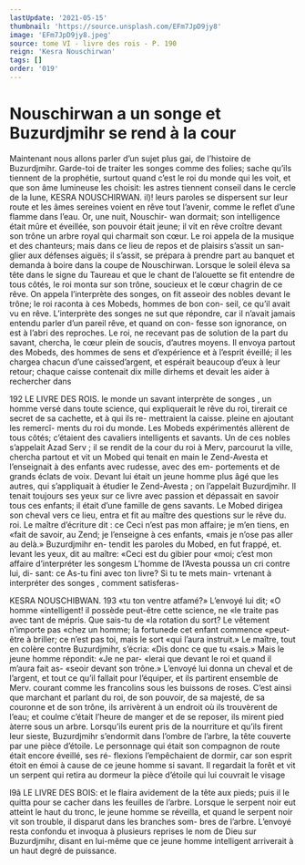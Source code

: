 ```yaml
---
lastUpdate: '2021-05-15'
thumbnail: 'https://source.unsplash.com/EFm7JpD9jy8'
image: 'EFm7JpD9jy8.jpeg'
source: tome VI - livre des rois - P. 190
reign: 'Kesra Nouschirwan'
tags: []
order: '019'
---
```


# Nouschirwan a un songe et Buzurdjmihr se rend à la cour

Maintenant nous allons parler d’un sujet plus gai,
de l’histoire de Buzurdjmihr. Garde-toi de traiter
les songes comme des folies; sache qu’ils tiennent
de la prophétie, surtout quand c’est le roi du monde
qui les voit, et que son âme lumineuse les choisit: les astres tiennent conseil dans le cercle de la lune,
KESRA NOUSCHIRWAN. il)! leurs paroles se dispersent sur leur route et les âmes
sereines voient en rêve tout l’avenir, comme le reflet d’une flamme dans l’eau. Or, une nuit, Nouschir-
wan dormait; son intelligence était mûre et éveillée,
son pouvoir était jeune; il vit en rêve croître devant
son trône un arbre royal qui charmait son cœur. Le roi appela de la musique et des chanteurs; mais dans ce lieu de repos et de plaisirs s’assit un san- glier aux défenses aiguës; il s’assit, se prépara à
prendre part au banquet et demanda à boire dans la coupe de Nouschirwan.
Lorsque le soleil éleva sa tête dans le signe du
Taureau et que le chant de l’alouette se fit entendre
de tous côtés, le roi monta sur son trône, soucieux
et le cœur chagrin de ce rêve. On appela l’interprète
des songes, on fit asseoir des nobles devant le trône;
le roi raconta à ces Mobeds, hommes de bon con-
seil, ce qu’il avait vu en rêve. L’interprète des
songes ne sut que répondre, car il n’avait jamais
entendu parler d’un pareil rêve, et quand on con-
fesse son ignorance, on est à l’abri des reproches. Le
roi, ne recevant pas de solution de la part du savant,
chercha, le cœur plein de soucis, d’autres moyens. Il
envoya partout des Mobeds, des hommes de sens et d’expérience et à l’esprit éveillé; il les chargea
chacun d’une caissed’argent, et espérait beaucoup
d’eux à leur retour; chaque caisse contenait dix mille dirhems et devait les aider à rechercher dans

192 LE LIVRE DES ROIS.
le monde un savant interprète de songes , un homme versé dans toute science, qui expliquerait le rêve du roi, tirerait ce secret de sa cachette, et à qui ils re- mettraient la caisse. pleine en ajoutant les remercî- ments du roi du monde.
Les Mobeds expérimentés allèrent de tous côtés;
c’étaient des cavaliers intelligents et savants. Un de
ces nobles s’appelait Azad Serv ; il se rendit de la cour
du roi à Merv, parcourut la ville, chercha partout et vit un Mobed qui tenait en main le Zend-Avesta et l’enseignait à des enfants avec rudesse, avec des em- portements et de grands éclats de voix. Devant lui était un jeune homme plus âgé que les autres, qui s’appliquait à étudier le Zend-Avesta ; on l’appelait Buzurdjmihr. Il tenait toujours ses yeux sur ce livre avec passion et dépassait en savoir tous ces enfants;
il était d’une famille de gens savants. Le Mobed dirigea son cheval vers ce lieu, entra et fit au maître des questions sur le rêve du. roi. Le maître d’écriture
dit : ce Ceci n’est pas mon affaire; je m’en tiens, en
«fait de savoir, au Zend; je l’enseigne à ces enfants,
«mais je n’ose pas aller au delà.» Buzurdjmihr en-
tendit les paroles du Mobed, en fut frappé, et. levant les yeux, dit au maître: «Ceci est du gibier pour «moi; c’est mon affaire d’interpréter les songesm
L’homme de l’Avesta poussa un cri contre lui, di-
sant: ce As-tu fini avec ton livre? Si tu te mets main- vrtenant à interpréter des songes , comment satisferas-

KESRA NOUSCHIBWAN. 193 «tu ton ventre atfamé?» L’envoyé lui dit; «O homme
«intelligent! il possède peut-être cette science, ne «le traite pas avec tant de mépris. Que sais-tu de «la rotation du sort? Le vêtement n’importe pas «chez un homme; la fortunede cet enfant commence «peut-être à briller; ce n’est pas toi, mais le sort
«qui l’aura instruit.» Le maître, tout en colère contre Buzurdjmihr, s’écria: «Dis donc ce que tu «sais.» Mais le jeune homme répondit: «Je ne par- «lerai que devant le roi et quand il m’aura fait as- «seoir devant son trône.»
L’envoyé lui donna un cheval et de l’argent, et
tout ce qu’il fallait pour l’équiper, et ils partirent
ensemble de Merv. courant comme les francolins
sous les buissons de roses. C’est ainsi que marchant
et parlant du roi, de son pouvoir, de sa majesté, de
sa couronne et de son trône, ils arrivèrent à un endroit où ils trouvèrent de l’eau; et coulme c’était
l’heure de manger et de se reposer, ils mirent pied àterre sous un arbre. Lorsqu’ils eurent pris de la nourriture et qu’ils firent leur sieste, Buzurdjmihr s’endormit dans l’ombre de l’arbre, la tête couverte
par une pièce d’étoile. Le personnage qui était son compagnon de route était encore éveillé, ses ré- flexions l’empêchaient de dormir, car son esprit étoit en émoi à cause de ce jeune homme si savant.
Il regardait la forêt et vit un serpent qui retira au dormeur la pièce d’étoile qui lui couvrait le visage

l9â LE LIVRE DES BOIS:
et le flaira avidement de la tête aux pieds; puis il le quitta pour se cacher dans les feuilles de l’arbre. Lorsque le serpent noir eut atteint le haut du tronc, le jeune homme se réveilla, et quand le serpent noir vit son trouble, il disparut dans les branches som- bres de l’arbre. L’envoyé resta confondu et invoqua
à plusieurs reprises le nom de Dieu sur Buzurdjmihr, disant en lui-même que ce jeune homme intelligent arriverait à un haut degré de puissance.
